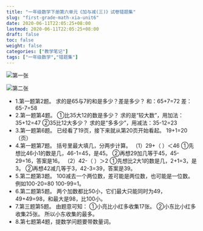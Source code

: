 ```yaml
---
title: "一年级数学下册第六单元《加与减(三)》试卷错题集"
slug: "first-grade-math-xia-unit6"
date: 2020-06-11T22:05:25+08:00
lastmod: 2020-06-11T22:05:25+08:00
draft: false
toc: false
weight: false
categories: ["教学笔记"]
tags: ["一年级数学","错题集"]
---
```


![第一张](https://cdn.jsdelivr.net/gh/iwyang/pic/20200721154028.jpg)

![第二张](https://cdn.jsdelivr.net/gh/iwyang/pic/20200721154105.jpg)

+ 1.第一题第2题。
  求的是65与7的和是多少？差是多少？
  和：65+7=72   差：65-7=58
+ 2.第一题第4题。
  ①比35大12的数是多少？
  求的是“较大数”，用加法：35+12=47
  ②35比12大多少？
  求的是“多多少”，用减法：35-12=23
+ 3.第一题第6题。
  已经看了19页，接下来就从第20页开始看起。
  19+1=20（页）
+ 4.第一题第7题。
  括号里最大填几，分两步计算。
  （1）29+（ ）＜46
  ①先想比46小1的数是几，46-1=45，是45。
  ②再想29加几等于45，45-29=16，答案是16。
  （2）42-（ ）＞2
  ①先想比2大1的数是几，2+1=3，是3。
  ②再想42减几等于3，42-3=39，答案是39。
+ 5.第二题第3题。
  100减去一个两位数，差可能是两位数，也可能是一位数。例如100-20=80 100-99=1。
+ 6.第二题第5题。
  两个加数都比50小，它们最大只能同时为49，49+49=98，和最大是98，比100小。
+ 7.第三题第5题。
  由题意可知：
  ①小亮比小红多收集17张。
  ②小东比小红多收集25张。
  所以小东收集的最多。
+ 8.第七题第4题，提数学问题要带数量词。